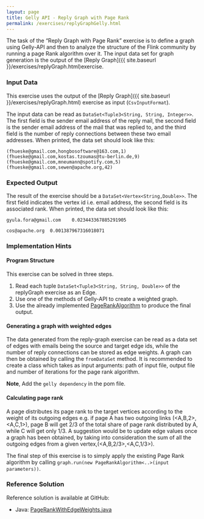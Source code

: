 ```yaml
---
layout: page
title: Gelly API - Reply Graph with Page Rank
permalink: /exercises/replyGraphGelly.html
---
```

The task of the “Reply Graph with Page Rank” exercise is to define a graph using Gelly-API and then to analyze the structure of the Flink community by running a page Rank algorithm over it.
The input data set for graph generation is the output of the  [Reply Graph]({{ site.baseurl }}/exercises/replyGraph.html)exercise.


### Input Data

This exercise uses the output of the [Reply Graph]({{ site.baseurl }}/exercises/replyGraph.html) exercise as input (`CsvInputFormat`).

The input data can be read as `DataSet<Tuple3<String, String, Integer>>`. The first field is the sender email address of the reply mail, the second field is the sender email address of the mail that was replied to, and the third field is the number of reply connections between these two email addresses. When printed, the data set should look like this:

~~~
(fhueske@gmail.com,hongbosoftware@163.com,1)
(fhueske@gmail.com,kostas.tzoumas@tu-berlin.de,9)
(fhueske@gmail.com,mneumann@spotify.com,5)
(fhueske@gmail.com,sewen@apache.org,42)
~~~


### Expected Output


The result of the exercise should be a `DataSet<Vertex<String,Double>>`. The first field indicates the vertex id i.e. email address, the second field is its associated rank.
When printed, the data set should look like this:

~~~
gyula.fora@gmail.com	0.023443367885291905

cos@apache.org	0.001387967316018071
~~~

### Implementation Hints

#### Program Structure

This exercise can be solved in three steps.

1. Read each tuple `DataSet<Tuple3<String, String, Double>>` of the replyGraph exercise as an Edge.
2. Use one of the methods of Gelly-API to create a weighted graph.
2. Use the already implemented [PageRankAlgorithm](https://github.com/apache/flink/blob/master/flink-staging/flink-gelly/src/main/java/org/apache/flink/graph/library/PageRankAlgorithm.java) to produce the final output. 

#### Generating a graph with weighted edges

The data generated from the reply-graph exercise can be read as a data set of edges with emails being the source and target edge ids, while the number of reply connections can be stored as edge weights. A graph can then be obtained by calling the `fromDataSet` method. It is recommended to create a class which takes as input arguments: path of input file, output file and number of iterations for the page rank algorithm.

**Note**, Add the `gelly dependency` in the pom file.

#### Calculating page rank

A page distributes its page rank to the target vertices according to the weight of its outgoing edges e.g. if page A has two outgoing links (<A,B,2>, <A,C,1>), page B will get 2/3 of the total share of page rank distributed by A, while C will get only 1/3. A suggestion would be to update edge values once a graph has been obtained, by taking into consideration the sum of all the outgoing edges from a given vertex,(<A,B,2/3>,<A,C,1/3>).

The final step of this exercise is to simply apply the existing Page Rank algorithm by calling `graph.run(new PageRankAlgorithm<..>(input parameters))`.


### Reference Solution

Reference solution is available at GitHub:

- Java: [PageRankWithEdgeWeights.java](https://github.com/dataArtisans/flink-training/blob/master/flink-exercises/src/main/java/com/dataArtisans/flinkTraining/exercises/gellyJava/PageRankWithEdgeWeights.java)
